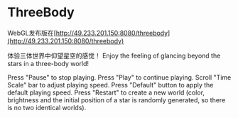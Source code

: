 # ThreeBody

WebGL发布版在[http://49.233.201.150:8080/threebody](http://49.233.201.150:8080/threebody)

体验三体世界中仰望星空的感觉！
Enjoy the feeling of glancing beyond the stars in a three-body world!

Press "Pause" to stop playing.
Press "Play" to continue playing.
Scroll "Time Scale" bar to adjust playing speed.
Press "Default" button to apply the default playing speed.
Press "Restart" to create a new world (color, brightness and the initial position of a star is randomly generated, so there is no two identical worlds). 
